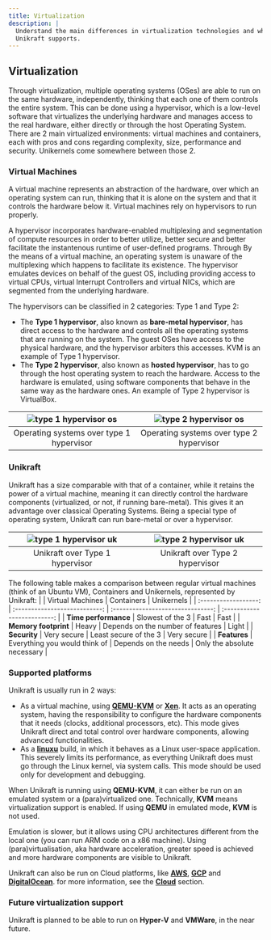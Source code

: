 ```yaml
---
title: Virtualization
description: |
  Understand the main differences in virtualization technologies and what
  Unikraft supports.
---
```


## Virtualization

Through virtualization, multiple operating systems (OSes) are able to run on the same hardware, independently, thinking that each one of them controls the entire system.
This can be done using a hypervisor, which is a low-level software that virtualizes the underlying hardware and manages access to the real hardware, either directly or through the host Operating System.
There are 2 main virtualized environments: virtual machines and containers, each with pros and cons regarding complexity, size, performance and security.
Unikernels come somewhere between those 2.

### Virtual Machines

A virtual machine represents an abstraction of the hardware, over which an operating system can run, thinking that it is alone on the system and that it controls the hardware below it.
Virtual machines rely on hypervisors to run properly.

A hypervisor incorporates hardware-enabled multiplexing and segmentation of compute resources in order to better utilize, better secure and better facilitate the instantenous runtime of user-defined programs. Through By the means of a virtual machine, an operating system is unaware of the multiplexing which happens to facilitate its existence. The hypervisor emulates devices on behalf of the guest OS, including providing access to virtual CPUs, virtual Interrupt Controllers and virtual NICs, which are segmented from the underlying hardware.

The hypervisors can be classified in 2 categories: Type 1 and Type 2:

* The **Type 1 hypervisor**, also known as **bare-metal hypervisor**, has direct access to the hardware and controls all the operating systems that are running on the system.
  The guest OSes have access to the physical hardware, and the hypervisor arbiters this accesses.
  KVM is an example of Type 1 hypervisor.
* The **Type 2 hypervisor**, also known as **hosted hypervisor**, has to go through the host operating system to reach the hardware.
  Access to the hardware is emulated, using software components that behave in the same way as the hardware ones.
  An example of Type 2 hypervisor is VirtualBox.

| ![type 1 hypervisor os](/assets/imgs/vm1.svg) | ![type 2 hypervisor os](/assets/imgs/vm2.svg) |
| :--:									  | :--:								    |
| Operating systems over type 1 hypervisor				  | Operating systems over type 2 hypervisor 				    |

### Unikraft

Unikraft has a size comparable with that of a container, while it retains the power of a virtual machine, meaning it can directly control the hardware components (virtualized, or not, if running bare-metal).
This gives it an advantage over classical Operating Systems.
Being a special type of operating system, Unikraft can run bare-metal or over a hypervisor.

| ![type 1 hypervisor uk](/assets/imgs/unikraft1.svg) | ![type 2 hypervisor uk](/assets/imgs/unikraft2.svg) |
| :--: | :--: |
| Unikraft over Type 1 hypervisor                                                  | Unikraft over Type 2 hypervisor                           		|

The following table makes a comparison between regular virtual machines (think of an Ubuntu VM), Containers and Unikernels, represented by Unikraft:
|                      | Virtual Machines              | Containers                        | Unikernels                  |
| :------------------: | :---------------------------: | :-------------------------------: | :-------------------------: |
| **Time performance** | Slowest of the 3              | Fast                              | Fast                        |
| **Memory footprint** | Heavy                         | Depends on the number of features | Light                       |
| **Security**         | Very secure                   | Least secure of the 3             | Very secure                 |
| **Features**         | Everything you would think of | Depends on the needs              | Only the absolute necessary |

### Supported platforms

Unikraft is usually run in 2 ways:

* As a virtual machine, using [**QEMU-KVM**](/docs/operations/plats/kvm/) or [**Xen**](/docs/operations/plats/xen/).
  It acts as an operating system, having the responsibility to configure the hardware components that it needs (clocks, additional processors, etc).
  This mode gives Unikraft direct and total control over hardware components, allowing advanced functionalities.
* As a [**linuxu**](/docs/operations/plats/linuxu/) build, in which it behaves as a Linux user-space application.
  This severely limits its performance, as everything Unikraft does must go through the Linux kernel, via system calls.
  This mode should be used only for development and debugging.

When Unikraft is running using **QEMU-KVM**, it can either be run on an emulated system or a (para)virtualized one.
Technically, **KVM** means virtualization support is enabled.
If using **QEMU** in emulated mode, **KVM** is not used.

Emulation is slower, but it allows using CPU architectures different from the local one (you can run ARM code on a x86 machine).
Using (para)virtualisation, aka hardware acceleration, greater speed is achieved and more hardware components are visible to Unikraft.

Unikraft can also be run on Cloud platforms, like [**AWS**](/docs/operations/cloud/aws/), [**GCP**](/docs/operations/cloud/gcp/) and [**DigitalOcean**](/docs/operations/cloud/digitalocean/). for more information, see the [**Cloud**](/docs/operations/cloud/) section.

### Future virtualization support

Unikraft is planned to be able to run on **Hyper-V** and **VMWare**, in the near future.
